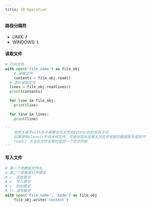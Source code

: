 ```yaml
---
title: IO Operation
---
```


#### 路径分隔符

- UNIX:  **/**
- WINDOWS: **\\**

#### 读取文件

```python
# 打开文件
with open('file_name') as file_obj
	# 读取文件
	contents = file_obj.read()
  # 逐行读取文件
  lines = file_obj.readlines()
  print(contents)
  
  for line in file_obj:
    print(line)
    
  for line in lines:
    print(line)
  
'''
	使用关键字with在不需要访问文件后python自动将其关闭
	如果使用close()手动关闭文件，可能出现未妥善关闭文件导致的数据丢失或损坏
	read() 方法在文件末尾时返回一个空字符串
'''
```

#### 写入文件

```python
# 第一个参数是文件名
# 第二个参数是打开模式
# r  读取模式
# w  写入模式
# a  附加模式
# r+ 读写模式
with open('file_name', 'mode') as file_obj
	file_obj.write('content')
```